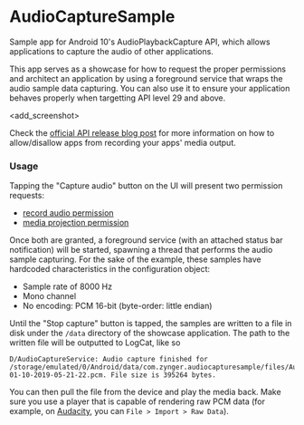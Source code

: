 # AudioCaptureSample

Sample app for Android 10's AudioPlaybackCapture API, which allows applications to capture the audio of other applications.

This app serves as a showcase for how to request the proper permissions and architect an application by using a foreground service that wraps the audio sample data capturing. You can also use it to ensure your application behaves properly when targetting API level 29 and above.

<add_screenshot>

Check the [official API release blog post](https://android-developers.googleblog.com/2019/07/capturing-audio-in-android-q.html) for more information on how to allow/disallow apps from recording your apps' media output.

### Usage

Tapping the "Capture audio" button on the UI will present two permission requests:
 - [record audio permission](https://developer.android.com/reference/android/Manifest.permission#RECORD_AUDIO)
 - [media projection permission](https://developer.android.com/reference/android/media/projection/MediaProjectionManager#createScreenCaptureIntent())

Once both are granted, a foreground service (with an attached status bar notification) will be started, spawning a thread that performs the audio sample capturing. For the sake of the example, these samples have hardcoded characteristics in the configuration object:
 - Sample rate of 8000 Hz
 - Mono channel
 - No encoding: PCM 16-bit (byte-order: little endian)

Until the "Stop capture" button is tapped, the samples are written to a file in disk under the `/data` directory of the showcase application. The path to the written file will be outputted to LogCat, like so
```
D/AudioCaptureService: Audio capture finished for /storage/emulated/0/Android/data/com.zynger.audiocapturesample/files/AudioCaptures/Capture-01-10-2019-05-21-22.pcm. File size is 395264 bytes.
```

You can then pull the file from the device and play the media back. Make sure you use a player that is capable of rendering raw PCM data (for example, on [Audacity](https://www.audacityteam.org/download/), you can `File > Import > Raw Data`).


